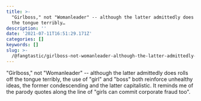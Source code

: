 ```yaml
---
title: >-
  "Girlboss," not "Womanleader" -- although the latter admittedly does rolls off
  the tongue terribly…
description: ''
date: '2021-07-11T16:51:29.171Z'
categories: []
keywords: []
slug: >-
  /@fangtastic/girlboss-not-womanleader-although-the-latter-admittedly-does-rolls-off-the-tongue-terribly-1462dea3e2cf
---
```


"Girlboss," not "Womanleader" -- although the latter admittedly does rolls off the tongue terribly, the use of "girl" and "boss" both reinforce unhealthy ideas, the former condescending and the latter capitalistic. It reminds me of the parody quotes along the line of "girls can commit corporate fraud too".